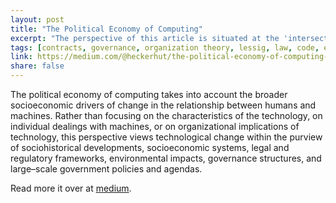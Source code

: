 ```yaml
---
layout: post
title: "The Political Economy of Computing"
excerpt: "The perspective of this article is situated at the 'intersection between information theory, cryptography, sociology, epistemology, politics and economics' "
tags: [contracts, governance, organization theory, lessig, law, code, economics, coase, williamson, competition]
link: https://medium.com/@heckerhut/the-political-economy-of-computing-7fffc75423a2
share: false
---
```


The political economy of computing takes into account the broader socioeconomic drivers of change in the relationship between humans and machines. Rather than focusing on the characteristics of the technology, on individual dealings with machines, or on organizational implications of technology, this perspective views technological change within the purview of sociohistorical developments, socioeconomic systems, legal and regulatory frameworks, environmental impacts, governance structures, and large–scale government policies and agendas.

Read more it over at [medium](https://medium.com/@heckerhut/the-political-economy-of-computing-7fffc75423a2).
